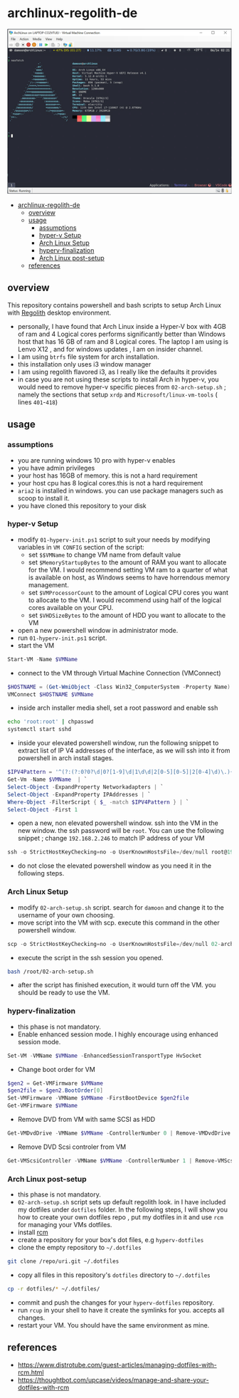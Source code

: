 # archlinux-regolith-de

![regolith](assets/regolith.png)

- [archlinux-regolith-de](#archlinux-regolith-de)
  - [overview](#overview)
  - [usage](#usage)
    - [assumptions](#assumptions)
    - [hyper-v Setup](#hyper-v-setup)
    - [Arch Linux Setup](#arch-linux-setup)
    - [hyperv-finalization](#hyperv-finalization)
    - [Arch Linux post-setup](#arch-linux-post-setup)
  - [references](#references)

## overview

This repository contains powershell and bash scripts to setup Arch Linux with [Regolith](https://regolith-linux.org) desktop environment.

- personally, I have found that Arch Linux inside a Hyper-V box with 4GB of ram and 4 Logical cores performs significantly better
  than Windows host that has 16 GB of ram and 8 Logical cores. The laptop I am using is Lenvo X12 , and for windows updates , I am on insider channel.
- I am using `btrfs` file system for arch installation.
- this installation only uses i3 window manager
- I am using regolith flavored i3, as I really like the defaults it provides
- in case you are not using these scripts to install Arch in hyper-v, you would need to remove hyper-v specific pieces from `02-arch-setup.sh` ; namely the sections that setup `xrdp` and `Microsoft/linux-vm-tools` ( lines `401`-`418`)

## usage

### assumptions

- you are running windows 10 pro with hyper-v enables
- you have admin privileges
- your host has 16GB of memory. this is not a hard requirement
- your host cpu has 8 logical cores.this is not a hard requirement
- `aria2` is installed in windows. you can use package managers such as scoop to install it.
- you have cloned this repository to your disk

### hyper-v Setup

- modify `01-hyperv-init.ps1` script to suit your needs by modifying variables in `VM CONFIG` section of the script:
  - set `$$VMName` to change VM name from default value
  - set `$MemoryStartupBytes` to the amount of RAM you want to allocate for the VM. I would recommend setting VM ram to a quarter of what is available on host, as Windows seems to have horrendous memory management.
  - set `$VMProcessorCount` to the amount of Logical CPU cores you want to allocate to the VM. I would recommend using half of the logical cores available on your CPU.
  - set `$VHDSizeBytes` to the amount of HDD you want to allocate to the VM
- open a new powershell window in administrator mode.
- run `01-hyperv-init.ps1` script.
- start the VM

```powershell
Start-VM -Name $VMName
```

- connect to the VM through Virtual Machine Connection (VMConnect)

```powershell
$HOSTNAME = (Get-WmiObject -Class Win32_ComputerSystem -Property Name).Name
VMConnect $HOSTNAME $VMName
```

- inside arch installer media shell, set a root password and enable ssh

```bash
echo 'root:root' | chpasswd
systemctl start sshd
```

- inside your elevated powershell window, run the following snippet to extract list of IP V4 addresses of the interface, as we will ssh into it from powershell in arch install stages.

```powershell
$IPV4Pattern = '^(?:(?:0?0?\d|0?[1-9]\d|1\d\d|2[0-5][0-5]|2[0-4]\d)\.){3}(?:0?0?\d|0?[1-9]\d|1\d\d|2[0-5][0-5]|2[0-4]\d)$'
Get-Vm -Name $VMName  | `
Select-Object -ExpandProperty Networkadapters | `
Select-Object -ExpandProperty IPAddresses | `
Where-Object -FilterScript { $_ -match $IPV4Pattern } | `
Select-Object -First 1
```

- open a new, non elevated powershell window. ssh into the VM in the new window. the ssh password will be `root`. You can use the following snippet ; change `192.168.2.246` to match IP address of your VM

```powershell
ssh -o StrictHostKeyChecking=no -o UserKnownHostsFile=/dev/null root@192.168.2.246
```

- do not close the elevated powershell window as you need it in the following steps.

### Arch Linux Setup

- modify `02-arch-setup.sh` script. search for `damoon` and change it to the username of your own choosing.
- move script into the VM with scp. execute this command in the other powershell window.

```powershell
scp -o StrictHostKeyChecking=no -o UserKnownHostsFile=/dev/null 02-arch-setup.sh root@192.168.2.246:/root/
```

- execute the script in the ssh session you opened.

```bash
bash /root/02-arch-setup.sh
```

- after the script has finished execution, it would turn off the VM. you should be ready to use the VM.

### hyperv-finalization

- this phase is not mandatory.
- Enable enhanced session mode. I highly encourage using enhanced session mode.

```powershell
Set-VM -VMName $VMName -EnhancedSessionTransportType HvSocket
```

- Change boot order for VM

```powershell
$gen2 = Get-VMFirmware $VMName
$gen2file = $gen2.BootOrder[0]
Set-VMFirmware -VMName $VMName -FirstBootDevice $gen2file
Get-VMFirmware $VMName
```

- Remove DVD from VM with same SCSI as HDD

```powershell
Get-VMDvdDrive -VMName $VMName -ControllerNumber 0 | Remove-VMDvdDrive
```

- Remove DVD Scsi controler from VM

```powershell
Get-VMScsiController -VMName $VMName -ControllerNumber 1 | Remove-VMScsiController
```

### Arch Linux post-setup

- this phase is not mandatory.
- `02-arch-setup.sh` script sets up default regolith look. in I have included my dotfiles under `dotfiles` folder. In the following steps, I will show you how to create your own dotfiles repo , put my dotfiles in it and use `rcm` for managing your VMs dotfiles.
- install [rcm](https://github.com/thoughtbot/rcm)
- create a repository for your box's dot files, e.g `hyperv-dotfiles`
- clone the empty repository to `~/.dotfiles`

```bash
git clone /repo/uri.git ~/.dotfiles
```

- copy all files in this repository's `dotfiles` directory to  `~/.dotfiles`

```bash
cp -r dotfiles/* ~/.dotfiles/
```
- commit and push the changes for your  `hyperv-dotfiles` repository.
- run `rcup` in your shell to have it create the symlinks for you. accepts all changes.
- restart your VM. You should have the same environment as mine.

## references

- https://www.distrotube.com/guest-articles/managing-dotfiles-with-rcm.html
- https://thoughtbot.com/upcase/videos/manage-and-share-your-dotfiles-with-rcm

